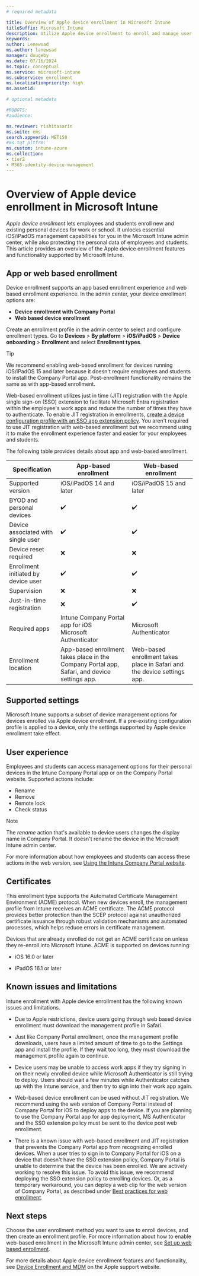 ```yaml
---
# required metadata

title: Overview of Apple device enrollment in Microsoft Intune  
titleSuffix: Microsoft Intune
description: Utilize Apple device enrollment to enroll and manage user-owned iOS/iPadOS devices in Microsoft Intune.
keywords:
author: Lenewsad
ms.author: lanewsad
manager: dougeby
ms.date: 07/16/2024
ms.topic: conceptual
ms.service: microsoft-intune
ms.subservice: enrollment
ms.localizationpriority: high
ms.assetid: 

# optional metadata

#ROBOTS:
#audience:

ms.reviewer: rishitasarin
ms.suite: ems
search.appverid: MET150
#ms.tgt_pltfrm:
ms.custom: intune-azure 
ms.collection:
- tier2
- M365-identity-device-management
---
```


# Overview of Apple device enrollment in Microsoft Intune  
*Apple device enrollment* lets employees and students enroll new and existing personal devices for work or school. It unlocks essential iOS/iPadOS management capabilities for you in the Microsoft Intune admin center, while also protecting the personal data of employees and students. This article provides an overview of the Apple device enrollment features and functionality supported by Microsoft Intune.    

## App or web based enrollment        
Device enrollment supports an app based enrollment experience and web based enrollment experience. In the admin center, your device enrollment options are:   

* **Device enrollment with Company Portal**  
* **Web based device enrollment**   

Create an enrollment profile in the admin center to select and configure enrollment types. Go to **Devices** > **By platform** > **iOS/iPadOS** > **Device onboarding** > **Enrollment** and select **Enrollment types**.  

> [!TIP]
> We recommend enabling web-based enrollment for devices running iOS/iPadOS 15 and later because it doesn't require employees and students to install the Company Portal app. Post-enrollment functionality remains the same as with app-based enrollment. 

Web-based enrollment utilizes just in time (JIT) registration with the Apple single sign-on (SSO) extension to facilitate Microsoft Entra registration within the employee's work apps and reduce the number of times they have to authenticate. To enable JIT registration in enrollments, [create a device configuration profile with an SSO app extension policy](web-based-device-enrollment-ios.md#step-1-set-up-just-in-time-registration). You aren't required to use JIT registration with web-based enrollment but we recommend using it to make the enrollment experience faster and easier for your employees and students. 

The following table provides details about app and web-based enrollment.   

| Specification | App-based enrollment | Web-based enrollment|
| --- | --- | --- | 
| Supported version | iOS/iPadOS 14 and later |iOS/iPadOS 15 and later |
| BYOD and personal devices | ✔️ |✔️ |
| Device associated with single user | ✔️ |✔️|
| Device reset required| ❌|❌|
| Enrollment initiated by device user | ✔️ |✔️|
| Supervision |❌|❌| 
| Just-in-time registration | ❌ |✔️ |
| Required apps | Intune Company Portal app for iOS <br> Microsoft Authenticator | Microsoft Authenticator |  
| Enrollment location | App-based enrollment takes place in the Company Portal app, Safari, and device settings app. |Web-based enrollment takes place in Safari and the device settings app.| 

 ## Supported settings    
Microsoft Intune supports a subset of device management options for devices enrolled via Apple device enrollment. If a pre-existing configuration profile is applied to a device, only the settings supported by Apple device enrollment take effect. 

<!-- P2 For supported settings in Intune device configurations profiles, see:

   * [iOS and iPadOS device restrictions](../configuration/device-restrictions-ios.md)  
   * [iOS and iPadOS device features](../configuration/ios-device-features-settings.md) 
   * List others.... -->  

## User experience 
Employees and students can access management options for their personal devices in the Intune Company Portal app or on the Company Portal website. Supported actions include:  

- Rename   
- Remove  
- Remote lock  
- Check status  

>[!NOTE]
> The *rename* action that's available to device users changes the display name in Company Portal. It doesn't rename the device in the Microsoft Intune admin center.  

For more information about how employees and students can access these actions in the web version, see [Using the Intune Company Portal website](../user-help/using-the-intune-company-portal-website.md).  

## Certificates  
This enrollment type supports the Automated Certificate Management Environment (ACME) protocol. When new devices enroll, the management profile from Intune receives an ACME certificate. The ACME protocol provides better protection than the SCEP protocol against unauthorized certificate issuance through robust validation mechanisms and automated processes, which helps reduce errors in certificate management.

Devices that are already enrolled do not get an ACME certificate on unless they re-enroll into Microsoft Intune. ACME is supported on devices running: 

- iOS 16.0 or later  

- iPadOS 16.1 or later  

## Known issues and limitations 

Intune enrollment with Apple device enrollment has the following known issues and limitations. 

* Due to Apple restrictions, device users going through web based device enrollment must download the management profile in Safari. 

* Just like Company Portal enrollment, once the management profile downloads, users have a limited amount of time to go to the Settings app and install the profile. If they wait too long, they must download the management profile again to continue.  

* Device users may be unable to access work apps if they try signing in on their newly enrolled device while Microsoft Authenticator is still trying to deploy. Users should wait a few minutes while Authenticator catches up with the Intune service, and then try to sign into their work app again.  

* Web-based device enrollment can be used without JIT registration. We recommend using the web version of Company Portal instead of Company Portal for iOS to deploy apps to the device. If you are planning to use the Company Portal app for app deployment, MS Authenticator and the SSO extension policy must be sent to the device post web enrollment. 

* There is a known issue with web-based enrollment and JIT registration that prevents the Company Portal app from recognizing enrolled devices. When a user tries to sign in to Company Portal for iOS on a device that doesn't have the SSO extension policy, Company Portal is unable to determine that the device has been enrolled. We are actively working to resolve this issue. To avoid this issue, we recommend deploying the SSO extension policy to enrolling devices. Or, as a temporary workaround, you can deploy a web clip for the web version of Company Portal, as described under [Best practices for web enrollment](web-based-device-enrollment-ios.md#best-practices).    

## Next steps  

Choose the user enrollment method you want to use to enroll devices, and then create an enrollment profile. For more information about how to enable web-based enrollment in the Microsoft Intune admin center, see [Set up web based enrollment](web-based-device-enrollment-ios.md).     

For more details about Apple device enrollment features and functionality, see [Device Enrollment and MDM]( https://support.apple.com/guide/deployment/device-enrollment-and-mdm-depd1c27dfe6/web) on the Apple support website. 

 


